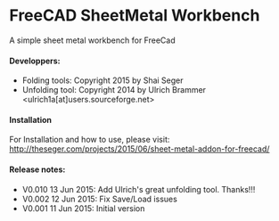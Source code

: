 # FreeCAD SheetMetal Workbench
A simple sheet metal workbench for FreeCad

#### Developpers:
* Folding tools:  Copyright 2015 by Shai Seger
* Unfolding tool: Copyright 2014 by Ulrich Brammer <ulrich1a[at]users.sourceforge.net>

#### Installation
For Installation and how to use, please visit:  
http://theseger.com/projects/2015/06/sheet-metal-addon-for-freecad/

#### Release notes:
* V0.010  13 Jun 2015:  Add Ulrich's great unfolding tool. Thanks!!!
* V0.002  12 Jun 2015:  Fix Save/Load issues  
* V0.001  11 Jun 2015:  Initial version
